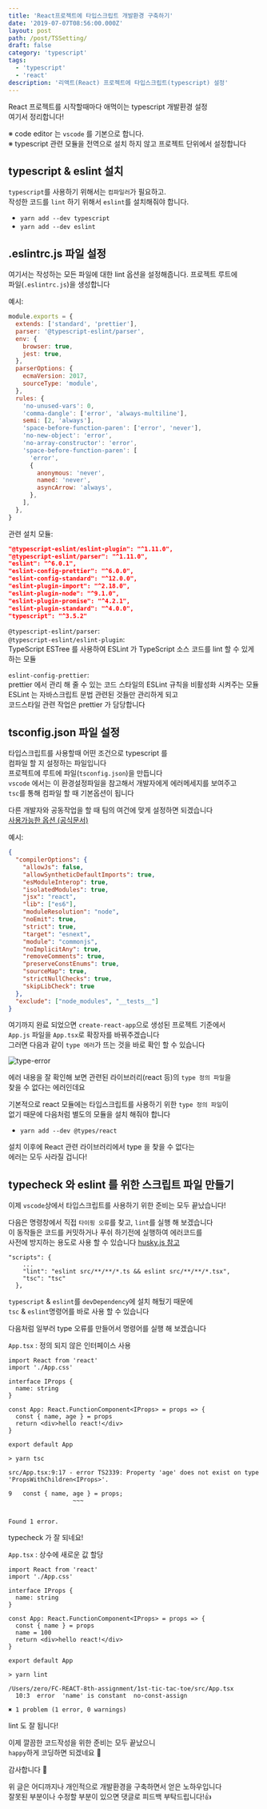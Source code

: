 ```yaml
---
title: 'React프로젝트에 타입스크립트 개발환경 구축하기'
date: '2019-07-07T08:56:00.000Z'
layout: post
path: /post/TSSetting/
draft: false
category: 'typescript'
tags:
  - 'typescript'
  - 'react'
description: '리액트(React) 프로젝트에 타입스크립트(typescript) 설정'
---
```


React 프로젝트를 시작할때마다 애먹이는 typescript 개발환경 설정  
여기서 정리합니다!

※ code editor 는 `vscode` 를 기본으로 합니다.  
※ typescript 관련 모듈을 전역으로 설치 하지 않고 프로젝트 단위에서 설정합니다

## typescript & eslint 설치

`typescript`를 사용하기 위해서는 `컴파일러`가 필요하고.  
작성한 코드를 `lint` 하기 위해서 `eslint`를 설치해줘야 합니다.

- `yarn add --dev typescript`
- `yarn add --dev eslint`

## .eslintrc.js 파일 설정

여기서는 작성하는 모든 파일에 대한 lint 옵션을 설정해줍니다.
프로젝트 루트에  
파일(`.eslintrc.js`)을 생성합니다

예시:

```js
module.exports = {
  extends: ['standard', 'prettier'],
  parser: '@typescript-eslint/parser',
  env: {
    browser: true,
    jest: true,
  },
  parserOptions: {
    ecmaVersion: 2017,
    sourceType: 'module',
  },
  rules: {
    'no-unused-vars': 0,
    'comma-dangle': ['error', 'always-multiline'],
    semi: [2, 'always'],
    'space-before-function-paren': ['error', 'never'],
    'no-new-object': 'error',
    'no-array-constructor': 'error',
    'space-before-function-paren': [
      'error',
      {
        anonymous: 'never',
        named: 'never',
        asyncArrow: 'always',
      },
    ],
  },
}
```

관련 설치 모듈:

```json
"@typescript-eslint/eslint-plugin": "^1.11.0",
"@typescript-eslint/parser": "^1.11.0",
"eslint": "^6.0.1",
"eslint-config-prettier": "^6.0.0",
"eslint-config-standard": "^12.0.0",
"eslint-plugin-import": "^2.18.0",
"eslint-plugin-node": "^9.1.0",
"eslint-plugin-promise": "^4.2.1",
"eslint-plugin-standard": "^4.0.0",
"typescript": "^3.5.2"
```

`@typescript-eslint/parser`:  
`@typescript-eslint/eslint-plugin`:  
TypeScript ESTree 를 사용하여 ESLint 가 TypeScript 소스 코드를 lint 할 수 있게 하는 모듈

`eslint-config-prettier`:  
prettier 에서 관리 해 줄 수 있는 코드 스타일의 ESLint 규칙을 비활성화 시켜주는 모듈
ESLint 는 자바스크립트 문법 관련된 것들만 관리하게 되고  
코드스타일 관련 작업은 prettier 가 담당합니다

## tsconfig.json 파일 설정

타입스크립트를 사용할때 어떤 조건으로 typescript 를  
컴파일 할 지 설정하는 파일입니다  
프로젝트에 루트에 파일(`tsconfig.json`)을 만듭니다  
`vscode` 에서는 이 환경설정파일을 참고해서 개발자에게 에러메세지를 보여주고  
`tsc`를 통해 컴파일 할 때 기본옵션이 됩니다

다른 개발자와 공동작업을 할 때 팀의 여건에 맞게 설정하면 되겠습니다  
[사용가능한 옵션 (공식문서)](https://www.typescriptlang.org/docs/handbook/tsconfig-json.html#overview)

예시:

```json
{
  "compilerOptions": {
    "allowJs": false,
    "allowSyntheticDefaultImports": true,
    "esModuleInterop": true,
    "isolatedModules": true,
    "jsx": "react",
    "lib": ["es6"],
    "moduleResolution": "node",
    "noEmit": true,
    "strict": true,
    "target": "esnext",
    "module": "commonjs",
    "noImplicitAny": true,
    "removeComments": true,
    "preserveConstEnums": true,
    "sourceMap": true,
    "strictNullChecks": true,
    "skipLibCheck": true
  },
  "exclude": ["node_modules", "__tests__"]
}
```

여기까지 완료 되었으면 `create-react-app`으로 생성된 프로젝트 기준에서  
`App.js` 파일을 `App.tsx`로 확장자를 바꿔주겠습니다  
그러면 다음과 같이 `type 에러`가 뜨는 것을 바로 확인 할 수 있습니다

![type-error](images/type-error.png)

에러 내용을 잘 확인해 보면 관련된 라이브러리(react 등)의 `type 정의 파일`을  
찾을 수 없다는 에러인데요

기본적으로 react 모듈에는 타입스크립트를 사용하기 위한 `type 정의 파일`이  
없기 때문에 다음처럼 별도의 모듈을 설치 해줘야 합니다

- `yarn add --dev @types/react`

설치 이후에 React 관련 라이브러리에서 type 을 찾을 수 없다는  
에러는 모두 사라질 겁니다!

## typecheck 와 eslint 를 위한 스크립트 파일 만들기

이제 `vscode`상에서 타입스크립트를 사용하기 위한 준비는 모두 끝났습니다!

다음은 명령창에서 직접 `타이핑 오류`를 찾고, `lint`를 실행 해 보겠습니다  
이 동작들은 코드를 커밋하거나 푸쉬 하기전에 실행하여 에러코드를  
사전에 방지하는 용도로 사용 할 수 있습니다
[husky.js 참고](https://github.com/typicode/husky)

```shell
"scripts": {
    ...
    "lint": "eslint src/**/**/*.ts && eslint src/**/**/*.tsx",
    "tsc": "tsc"
  },
```

`typescript` & `eslint`를 `devDependency`에 설치 해뒀기 때문에  
`tsc` & `eslint`명령어를 바로 사용 할 수 있습니다

다음처럼 일부러 type 오류를 만들어서 명령어를 실행 해 보겠습니다

`App.tsx` : 정의 되지 않은 인터페이스 사용

```tsx
import React from 'react'
import './App.css'

interface IProps {
  name: string
}

const App: React.FunctionComponent<IProps> = props => {
  const { name, age } = props
  return <div>hello react!</div>
}

export default App
```

```shell
> yarn tsc
```

```shell
src/App.tsx:9:17 - error TS2339: Property 'age' does not exist on type 'PropsWithChildren<IProps>'.

9   const { name, age } = props;
                  ~~~


Found 1 error.
```

typecheck 가 잘 되네요!

`App.tsx` : 상수에 새로운 값 할당

```tsx
import React from 'react'
import './App.css'

interface IProps {
  name: string
}

const App: React.FunctionComponent<IProps> = props => {
  const { name } = props
  name = 100
  return <div>hello react!</div>
}

export default App
```

```shell
> yarn lint
```

```shell
/Users/zero/FC-REACT-8th-assignment/1st-tic-tac-toe/src/App.tsx
  10:3  error  'name' is constant  no-const-assign

✖ 1 problem (1 error, 0 warnings)
```

lint 도 잘 됩니다!

이제 깔끔한 코드작성을 위한 준비는 모두 끝났으니  
`happy`하게 코딩하면 되겠네요 🎉

감사합니다 🥰

위 글은 어디까지나 개인적으로 개발환경을 구축하면서 얻은 노하우입니다  
잘못된 부분이나 수정할 부분이 있으면 댓글로 피드백 부탁드립니다!👍
